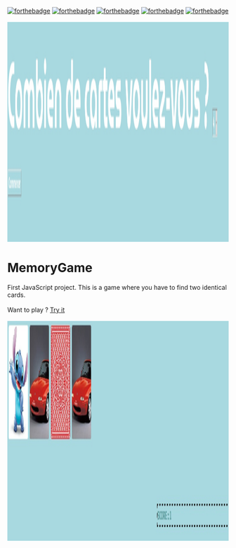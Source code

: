 [![forthebadge](http://forthebadge.com/images/badges/built-with-love.svg)](http://forthebadge.com)
[![forthebadge](https://forthebadge.com/images/badges/uses-css.svg)](https://forthebadge.com) 
[![forthebadge](https://forthebadge.com/images/badges/cc-0.svg)](https://forthebadge.com)
[![forthebadge](https://forthebadge.com/images/badges/made-with-javascript.svg)](https://forthebadge.com)
[![forthebadge](https://forthebadge.com/images/badges/0-percent-optimized.svg)](https://forthebadge.com)<br><br>
<img  width="100%" height="500" src="00.jpg">

# MemoryGame
First JavaScript project.
This is a game where you have to find two identical cards.<br><br>
Want to play ? [Try it](https://memorygame819.netlify.app/)<br><br>
<img  width="100%" height="500" src="01.jpg">
